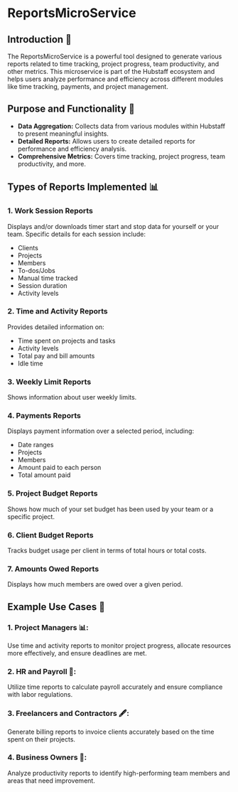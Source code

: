 # ReportsMicroService

## Introduction 💬

The ReportsMicroService is a powerful tool designed to generate various reports related to time tracking, project progress, team productivity, and other metrics. This microservice is part of the Hubstaff ecosystem and helps users analyze performance and efficiency across different modules like time tracking, payments, and project management.

## Purpose and Functionality 🎯

- **Data Aggregation:** Collects data from various modules within Hubstaff to present meaningful insights.
- **Detailed Reports:** Allows users to create detailed reports for performance and efficiency analysis.
- **Comprehensive Metrics:** Covers time tracking, project progress, team productivity, and more.

## Types of Reports Implemented 📊

### 1. Work Session Reports
Displays and/or downloads timer start and stop data for yourself or your team. Specific details for each session include:
- Clients
- Projects
- Members
- To-dos/Jobs
- Manual time tracked
- Session duration
- Activity levels

### 2. Time and Activity Reports
Provides detailed information on:
- Time spent on projects and tasks
- Activity levels
- Total pay and bill amounts
- Idle time

### 3. Weekly Limit Reports
Shows information about user weekly limits.

### 4. Payments Reports
Displays payment information over a selected period, including:
- Date ranges
- Projects
- Members
- Amount paid to each person
- Total amount paid

### 5. Project Budget Reports
Shows how much of your set budget has been used by your team or a specific project.

### 6. Client Budget Reports
Tracks budget usage per client in terms of total hours or total costs.

### 7. Amounts Owed Reports
Displays how much members are owed over a given period.

## Example Use Cases 🌟
### 1. Project Managers 📊:
Use time and activity reports to monitor project progress, allocate resources more effectively, and ensure deadlines are met.
### 2. HR and Payroll 💸:
Utilize time reports to calculate payroll accurately and ensure compliance with labor regulations.
### 3. Freelancers and Contractors 🖋️:
Generate billing reports to invoice clients accurately based on the time spent on their projects.
### 4. Business Owners 🎯:
Analyze productivity reports to identify high-performing team members and areas that need improvement.


